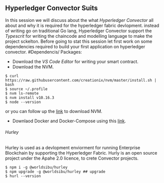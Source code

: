 ## Hyperledger Convector Suits
In this session we will discuss about the what *Hyperledger Convector* all about and why it is required for the hyperledger fabric devlopment. instead of writing go on traditional Go lang, Hyperledger Convector support the *Typescrit* for writing the chaincode and modelling language to make the project sckelton. 
Before going to stat this session let first work on some dependencies required to build your first application on hyperledger convector. 
#Dependencis/ Packages:
- Download the *VS Code Editor* for writing your smart contract.
- Download the NVM.
```
$ curl https://raw.githubusercontent.com/creationix/nvm/master/install.sh | bash
$ source ~/.profile 
$ nvm ls-remote
$ nvm install v10.16.3
$ node --version
```
or you can follow up the [link](https://tecadmin.net/install-nodejs-with-nvm/) to download NVM. 
- Downlaod Docker and Docker-Compose using this [link](https://www.digitalocean.com/community/tutorials/how-to-install-docker-compose-on-ubuntu-16-04). 

###### Hurley
Hurley is used as a devlopment enviorment for running Enterprise Blockchain by supporting the Hyperledger Fabric. Hurly is an open source project under the Apahe 2.0 licence, to crete Convector projects.
```
$ npm i -g @worldsibu/hurley
$ npm upgrade -g @worldsibu/hurley ## upgrade
$ hurl --version
```



